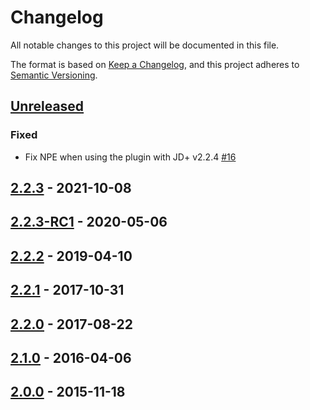# Changelog

All notable changes to this project will be documented in this file.

The format is based on [Keep a Changelog](https://keepachangelog.com/en/1.0.0/),
and this project adheres to [Semantic Versioning](https://semver.org/spec/v2.0.0.html).

## [Unreleased]

### Fixed

- Fix NPE when using the plugin with JD+ v2.2.4 [#16](https://github.com/nbbrd/jdemetra-nowcasting/issues/16)

## [2.2.3] - 2021-10-08

## [2.2.3-RC1] - 2020-05-06

## [2.2.2] - 2019-04-10

## [2.2.1] - 2017-10-31

## [2.2.0] - 2017-08-22

## [2.1.0] - 2016-04-06

## [2.0.0] - 2015-11-18

[Unreleased]: https://github.com/nbbrd/jdemetra-nowcasting/compare/v2.2.3...HEAD
[2.2.3]: https://github.com/nbbrd/jdemetra-nowcasting/compare/v2.2.3-RC1...v2.2.3
[2.2.3-RC1]: https://github.com/nbbrd/jdemetra-nowcasting/compare/v2.2.2...v2.2.3-RC1
[2.2.2]: https://github.com/nbbrd/jdemetra-nowcasting/compare/v2.2.1...v2.2.2
[2.2.1]: https://github.com/nbbrd/jdemetra-nowcasting/compare/v2.2.0...v2.2.1
[2.2.0]: https://github.com/nbbrd/jdemetra-nowcasting/compare/v2.1.0...v2.2.0
[2.1.0]: https://github.com/nbbrd/jdemetra-nowcasting/compare/v2.0.0...v2.1.0
[2.0.0]: https://github.com/nbbrd/jdemetra-nowcasting/releases/tag/v2.0.0
